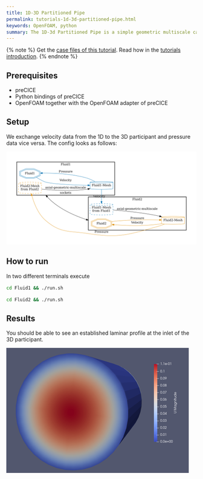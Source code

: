 ```yaml
---
title: 1D-3D Partitioned Pipe
permalink: tutorials-1d-3d-partitioned-pipe.html
keywords: OpenFOAM, python
summary: The 1D-3d Partitioned Pipe is a simple geometric multiscale case, that consists of flow between two pipes with heterogeneous dimensionality. The flow is incompressible and laminar. This tutorial contains an OpenFOAM case for the 3D participant and Python solver for the 1D participant.  
---
```


{% note %}
Get the [case files of this tutorial](https://github.com/ezonta/tutorials/tree/GeoMultiScaleTutorial/1D-3D-partitioned-pipe). Read how in the [tutorials introduction](https://www.precice.org/tutorials.html).
{% endnote %}

## Prerequisites

- preCICE
- Python bindings of preCICE
- OpenFOAM together with the OpenFOAM adapter of preCICE

## Setup
We exchange velocity data from the 1D to the 3D participant and pressure data vice versa. The config looks as follows:

![Config Visualization](images/config.png)

## How to run

In two different terminals execute


```bash
cd Fluid1 && ./run.sh
```

```bash
cd Fluid2 && ./run.sh
```

## Results

You should be able to see an established laminar profile at the inlet of the 3D participant.

![Expected Result](images/profile.png)

